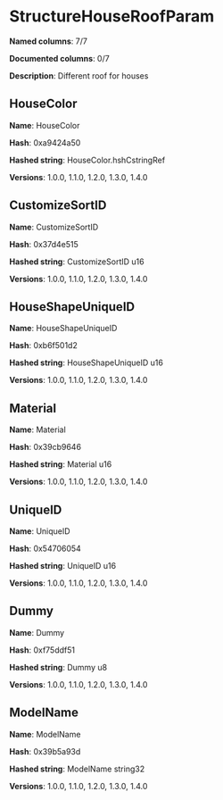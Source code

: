 # StructureHouseRoofParam
**Named columns**: 7/7

**Documented columns**: 0/7

**Description**: Different roof for houses
## HouseColor

**Name**: HouseColor

**Hash**: 0xa9424a50

**Hashed string**: HouseColor.hshCstringRef

**Versions**: 1.0.0, 1.1.0, 1.2.0, 1.3.0, 1.4.0

## CustomizeSortID

**Name**: CustomizeSortID

**Hash**: 0x37d4e515

**Hashed string**: CustomizeSortID u16

**Versions**: 1.0.0, 1.1.0, 1.2.0, 1.3.0, 1.4.0

## HouseShapeUniqueID

**Name**: HouseShapeUniqueID

**Hash**: 0xb6f501d2

**Hashed string**: HouseShapeUniqueID u16

**Versions**: 1.0.0, 1.1.0, 1.2.0, 1.3.0, 1.4.0

## Material

**Name**: Material

**Hash**: 0x39cb9646

**Hashed string**: Material u16

**Versions**: 1.0.0, 1.1.0, 1.2.0, 1.3.0, 1.4.0

## UniqueID

**Name**: UniqueID

**Hash**: 0x54706054

**Hashed string**: UniqueID u16

**Versions**: 1.0.0, 1.1.0, 1.2.0, 1.3.0, 1.4.0

## Dummy

**Name**: Dummy

**Hash**: 0xf75ddf51

**Hashed string**: Dummy u8

**Versions**: 1.0.0, 1.1.0, 1.2.0, 1.3.0, 1.4.0

## ModelName

**Name**: ModelName

**Hash**: 0x39b5a93d

**Hashed string**: ModelName string32

**Versions**: 1.0.0, 1.1.0, 1.2.0, 1.3.0, 1.4.0

